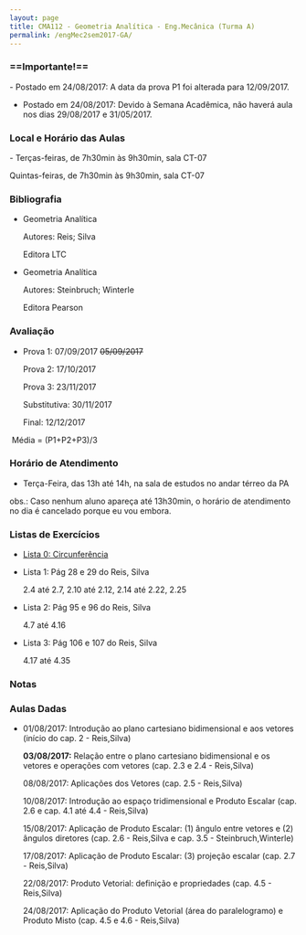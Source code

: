 ```yaml
---
layout: page
title: CMA112 - Geometria Analítica - Eng.Mecânica (Turma A)
permalink: /engMec2sem2017-GA/
---
```


<h3>==Importante!==</h3>
- Postado em 24/08/2017: A data da prova P1 foi alterada para 12/09/2017.

- Postado em 24/08/2017: Devido à Semana Acadêmica, não haverá aula nos dias 29/08/2017 e 31/05/2017.

<h3>Local e Horário das Aulas</h3>
- Terças-feiras, de 7h30min às 9h30min, sala CT-07

  Quintas-feiras, de 7h30min às 9h30min, sala CT-07

<h3>Bibliografia</h3>

- Geometria Analítica
	
  Autores: Reis; Silva
  
  Editora LTC
  
- Geometria Analítica

  Autores: Steinbruch; Winterle

  Editora Pearson

<h3>Avaliação</h3>

- Prova 1: 07/09/2017 <strike>05/09/2017</strike>
  
  Prova 2: 17/10/2017
  
  Prova 3: 23/11/2017
  
  Substitutiva: 30/11/2017
  
  Final: 12/12/2017
  
  Média = (P1+P2+P3)/3

<h3>Horário de Atendimento</h3>

- Terça-Feira, das 13h até 14h, na sala de estudos no andar térreo da PA

obs.: Caso nenhum aluno apareça até 13h30min, o horário de atendimento no dia é cancelado porque eu vou embora. 

<h3>Listas de Exercícios</h3>

- [Lista 0: Circunferência](/disciplinas2sem2017/Lista0-circunferencia.pdf)

- Lista 1: Pág 28 e 29 do Reis, Silva

  2.4 até 2.7, 2.10 até 2.12, 2.14 até 2.22, 2.25
  
- Lista 2: Pág 95 e 96 do Reis, Silva

  4.7 até 4.16

- Lista 3: Pág 106 e 107 do Reis, Silva

  4.17 até 4.35
  
<h3>Notas</h3>

<h3>Aulas Dadas</h3>

- 01/08/2017: Introdução ao plano cartesiano bidimensional e aos vetores (início do cap. 2 - Reis,Silva)

  __03/08/2017:__ Relação entre o plano cartesiano bidimensional e os vetores e operações com vetores (cap. 2.3 e 2.4 - Reis,Silva)
  
  08/08/2017: Aplicações dos Vetores (cap. 2.5 - Reis,Silva)
  
  10/08/2017: Introdução ao espaço tridimensional e Produto Escalar (cap. 2.6 e cap. 4.1 até 4.4 - Reis,Silva)
  
  15/08/2017: Aplicação de Produto Escalar: (1) ângulo entre vetores e (2) ângulos diretores (cap. 2.6 - Reis,Silva e cap. 3.5 - Steinbruch,Winterle)

  17/08/2017: Aplicação de Produto Escalar: (3) projeção escalar (cap. 2.7 - Reis,Silva)
  
  22/08/2017: Produto Vetorial: definição e propriedades (cap. 4.5 - Reis,Silva)
  
  24/08/2017: Aplicação do Produto Vetorial (área do paralelogramo) e Produto Misto (cap. 4.5 e 4.6 - Reis,Silva)  
